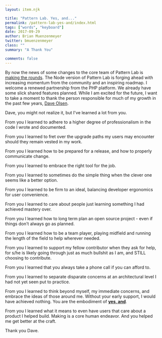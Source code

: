 ```yaml
---
layout: item.njk

title: "Pattern Lab. Yes, and..."
permalink: /pattern-lab-yes-and/index.html
tags: ["words", "keyboard"]
date: 2017-09-29
author: Brian Muenzenmeyer
twitter: bmuenzenmeyer
class: ""
summary: "A Thank You"

comments: false
---
```


By now the news of some changes to the core team of Pattern Lab is [making the rounds](http://bradfrost.com/blog/post/whats-next-for-pattern-lab/). The Node version of Pattern Lab is forging ahead with increasing momentum from the community and an inspiring roadmap. I welcome a renewed partnership from the PHP platform. We already have some slick shared features planned. While I am excited for the future, I want to take a moment to thank the person responsible for much of my growth in the past few years, [Dave Olsen](https://twitter.com/dmolsen).

Dave, you might not realize it, but I've learned a lot from you.

From you I learned to adhere to a higher degree of professionalism in the code I wrote and documented.

From you I learned to fret over the upgrade paths my users may encounter should they remain vested in my work.

From you I learned how to be prepared for a release, and how to properly communicate change.

From you I learned to embrace the right tool for the job.

From you I learned to sometimes do the simple thing when the clever one seems like a better option.

From you I learned to be firm to an ideal, balancing developer ergonomics for user convenience.

From you I learned to care about people just learning something I had achieved mastery over.

From you I learned how to long term plan an open source project - even if things don't always go as planned.

From you I learned how to be a team player, playing midfield and running the length of the field to help wherever needed.

From you I learned to support my fellow contributor when they ask for help, for s/he is likely going through just as much bullshit as I am, and STILL choosing to contribute.

From you I learned that you always take a phone call if you can afford to.

From you I learned to separate disparate concerns at an architectural level I had not yet seen put to practice.

From you I learned to think beyond myself, my immediate concerns, and embrace the ideas of those around me. Without your early support, I would have achieved nothing. You are the embodiment of [**yes, and**](https://en.wikipedia.org/wiki/Yes,_and...).

From you I learned what it means to even have users that care about a product I helped build. Making is a core human endeavor. And you helped me get better at the craft.

Thank you Dave.
